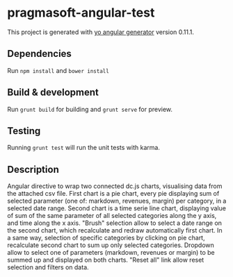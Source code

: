 # pragmasoft-angular-test

This project is generated with [yo angular generator](https://github.com/yeoman/generator-angular)
version 0.11.1.

## Dependencies

Run `npm install` and `bower install`

## Build & development

Run `grunt build` for building and `grunt serve` for preview.

## Testing

Running `grunt test` will run the unit tests with karma.

## Description

Angular directive to wrap two connected dc.js charts, visualising data from the attached csv file.
First chart is a pie chart, every pie displaying sum of selected parameter (one of: markdown, revenues, margin) per category, in a selected date range.
Second chart is a time serie line chart, displaying value of sum of the same parameter of all selected categories along the y axis, and time along the x axis. 
"Brush" selection  allow to select a date range on the second chart, which  recalculate and redraw automatically first chart. 
In a same way, selection of specific categories by clicking on pie chart, recalculate second chart to sum up only selected categories. 
Dropdown allow to select one of parameters (markdown, revenues or margin) to be summed up and displayed on both charts.
"Reset all" link allow reset selection and filters on data.


